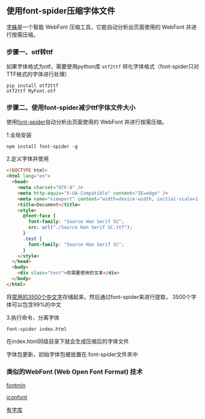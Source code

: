 ## 使用font-spider压缩字体文件

[字蛛](https://github.com/aui/font-spider)是一个智能 WebFont 压缩工具，它能自动分析出页面使用的 WebFont 并进行按需压缩。



### 步骤一、otf转ttf

如果字体格式为otf，需要使用python库 `otf2ttf` 转化字体格式（font-spider只对TTF格式的字体进行处理）

```shell
pip install otf2ttf
otf2ttf MyFont.otf
```



### 步骤二、使用font-spider减少ttf字体文件大小

使用[font-spider](https://github.com/aui/font-spider)自动分析出页面使用的 WebFont 并进行按需压缩。

1.全局安装

```shell
npm install font-spider -g
```

2.定义字体并使用

```html
<!DOCTYPE html>
<html lang="en">
  <head>
    <meta charset="UTF-8" />
    <meta http-equiv="X-UA-Compatible" content="IE=edge" />
    <meta name="viewport" content="width=device-width, initial-scale=1.0" />
    <title>Document</title>
    <style>
      @font-face {
        font-family: "Source Han Serif SC";
        src: url("./Source Han Serif SC.ttf");
      }
      .test {
        font-family: "Source Han Serif SC";
      }
    </style>
  </head>
  <body>
    <div class="test">你需要使用的文本</div>
  </body>
</html>
```

将[常用的3500个中文字](https://github.com/csmSimona/csmSimona.github.io/tree/main/docs/使用font-spider压缩字体文件/3500characters.txt)存储起来，然后通过font-spider来进行提取， 3500个字体可以包含99%的中文

3.执行命令，分离字体

```shell
font-spider index.html
```

在index.html同级目录下就会生成压缩后的字体文件

字体包更新，初始字体包被放置在.font-spider文件夹中



### 类似的WebFont (Web Open Font Format) 技术

[fontmin](http://ecomfe.github.io/fontmin/#usage)

[iconfont](https://www.iconfont.cn/webfont/#!/webfont/index)

[有字库](http://www.youziku.com/)
